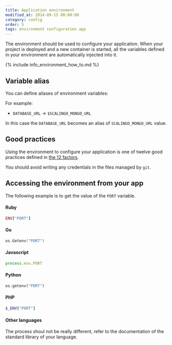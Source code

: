 ```yaml
---
title: Application environment
modified_at: 2014-09-15 00:00:00
category: config
order: 5
tags: environment configuration app
---
```


The environment should be used to configure your application. When your
project is deployed and a new container is started, all the variables defined
in your environment are automatically injected into it.

{% include info_environment_how_to.md %}

## Variable alias

You can define aliases of environment variables:

For example:

* `DATABASE_URL` -&gt; `$SCALINGO_MONGO_URL`

In this case the `DATABASE_URL` becomes an alias of `SCALINGO_MONGO_URL` value.

## Good practices

Using the environment to configure your application is one of twelve good practices
defined in [the 12 factors](http://12factor.net/).

You should avoid writing any credentials in the files managed by `git`.

## Accessing the environment from your app

The following example is to get the value of the `PORT` variable.

#### Ruby

```ruby
ENV["PORT"]
```

#### Go

```go
os.Getenv("PORT")
```

#### Javascript

```js
process.env.PORT
```

#### Python

```python
os.getenv("PORT")
```

#### PHP

```ruby
$_ENV["PORT"]
```

#### Other languages

The process shoul not be really different, refer to the documentation of
the standard library of your language.
